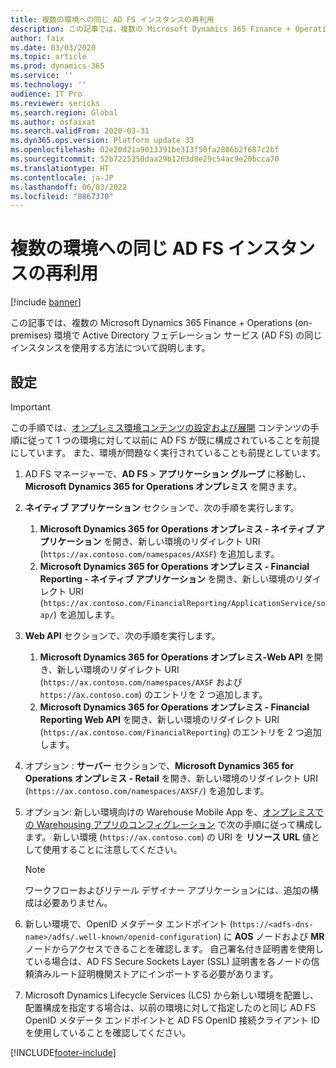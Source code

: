 ```yaml
---
title: 複数の環境への同じ AD FS インスタンスの再利用
description: この記事では、複数の Microsoft Dynamics 365 Finance + Operations (on-premises) 環境で Active Directory フェデレーション サービス (AD FS) の同じインスタンスを使用する方法について説明します。
author: faix
ms.date: 03/03/2020
ms.topic: article
ms.prod: dynamics-365
ms.service: ''
ms.technology: ''
audience: IT Pro
ms.reviewer: sericks
ms.search.region: Global
ms.author: osfaixat
ms.search.validFrom: 2020-03-31
ms.dyn365.ops.version: Platform update 33
ms.openlocfilehash: 02e20d21a9013391be313f50fa2886b2f687c2bf
ms.sourcegitcommit: 52b7225350daa29b1263d8e29c54ac9e20bcca70
ms.translationtype: HT
ms.contentlocale: ja-JP
ms.lasthandoff: 06/03/2022
ms.locfileid: "8867370"
---
```

# <a name="reuse-the-same-ad-fs-instance-for-multiple-environments"></a>複数の環境への同じ AD FS インスタンスの再利用

[!include [banner](../includes/banner.md)]

この記事では、複数の Microsoft Dynamics 365 Finance + Operations (on-premises) 環境で Active Directory フェデレーション サービス (AD FS) の同じインスタンスを使用する方法について説明します。

## <a name="setup"></a>設定

> [!IMPORTANT]
> この手順では、[オンプレミス環境コンテンツの設定および展開](./setup-deploy-on-premises-environments.md) コンテンツの手順に従って 1 つの環境に対して以前に AD FS が既に構成されていることを前提にしています。 また、環境が問題なく実行されていることも前提としています。

1. AD FS マネージャーで、**AD FS** \> **アプリケーション グループ** に移動し、**Microsoft Dynamics 365 for Operations オンプレミス** を開きます。
2. **ネイティブ アプリケーション** セクションで、次の手順を実行します。

    1. **Microsoft Dynamics 365 for Operations オンプレミス - ネイティブ アプリケーション** を開き、新しい環境のリダイレクト URI (`https://ax.contoso.com/namespaces/AXSF`) を追加します。
    2. **Microsoft Dynamics 365 for Operations オンプレミス - Financial Reporting - ネイティブ アプリケーション** を開き、新しい環境のリダイレクト URI (`https://ax.contoso.com/FinancialReporting/ApplicationService/soap/`) を追加します。

3. **Web API** セクションで、次の手順を実行します。

    1. **Microsoft Dynamics 365 for Operations オンプレミス-Web API** を開き、新しい環境のリダイレクト URI (`https://ax.contoso.com/namespaces/AXSF` および `https://ax.contoso.com`) のエントリを 2 つ追加します。
    2. **Microsoft Dynamics 365 for Operations オンプレミス - Financial Reporting Web API** を開き、新しい環境のリダイレクト URI (`https://ax.contoso.com/FinancialReporting`) のエントリを 2 つ追加します。

4. オプション : **サーバー** セクションで、**Microsoft Dynamics 365 for Operations オンプレミス - Retail** を開き、新しい環境のリダイレクト URI (`https://ax.contoso.com/namespaces/AXSF/`) を追加します。
5. オプション: 新しい環境向けの Warehouse Mobile App を、[オンプレミスでの Warehousing アプリのコンフィグレーション](./warehousing-for-on-premise-deployments.md) で次の手順に従って構成します。 新しい環境 (`https://ax.contoso.com`) の URI を **リソース URL** 値として使用することに注意してください。

    > [!NOTE]
    > ワークフローおよびリテール デザイナー アプリケーションには、追加の構成は必要ありません。

6. 新しい環境で、OpenID メタデータ エンドポイント (`https://<adfs-dns-name>/adfs/.well-known/openid-configuration`) に **AOS** ノードおよび **MR** ノードからアクセスできることを確認します。 自己署名付き証明書を使用している場合は、AD FS Secure Sockets Layer (SSL) 証明書を各ノードの信頼済みルート証明機関ストアにインポートする必要があります。
7. Microsoft Dynamics Lifecycle Services (LCS) から新しい環境を配置し、配置構成を指定する場合は、以前の環境に対して指定したのと同じ AD FS OpenID メタデータ エンドポイントと AD FS OpenID 接続クライアント ID を使用していることを確認してください。


[!INCLUDE[footer-include](../../../includes/footer-banner.md)]
